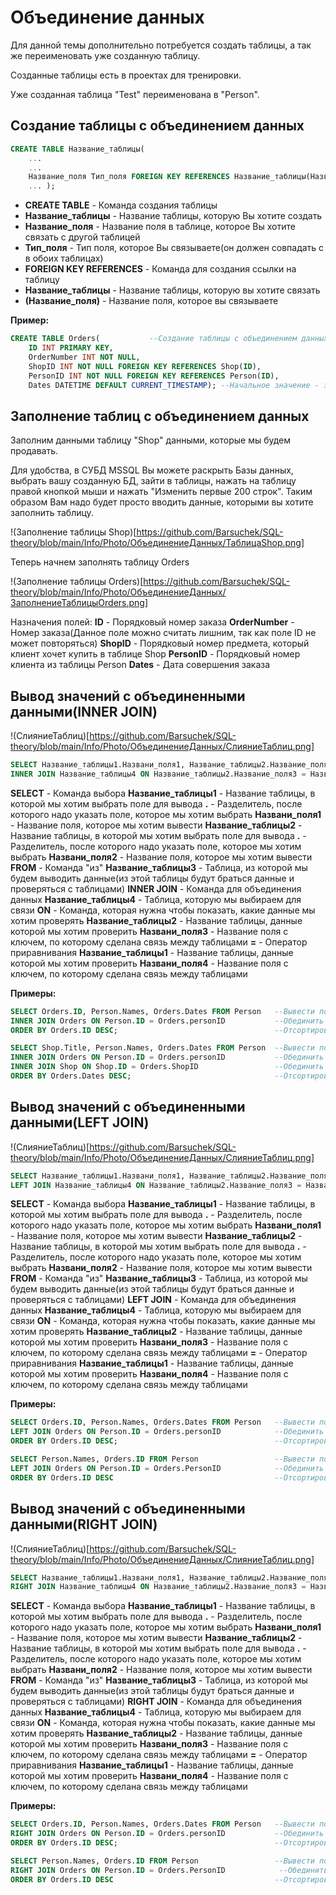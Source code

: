 # Объединение данных
Для данной темы дополнительно потребуется создать таблицы, а так же переименовать уже созданную таблицу.

Созданные таблицы есть в проектах для тренировки.

Уже созданная таблица "Test" переименована в "Person".

## Создание таблицы с объединением данных
```SQL
CREATE TABLE Название_таблицы(
	...
	...
	Название_поля Тип_поля FOREIGN KEY REFERENCES Название_таблицы(Название_поля),
	... );
```

* **CREATE TABLE** - Команда создания таблицы
* **Название_таблицы** - Название таблицы, которую Вы хотите создать
* **Название_поля** - Название поля в таблице, которое Вы хотите связать с другой таблицей
* **Тип_поля** - Тип поля, которое Вы связываете(он должен совпадать с в обоих таблицах)
* **FOREIGN KEY REFERENCES** - Команда для создания ссылки на таблицу
* **Название_таблицы** - Название таблицы, которую вы хотите связать
* **(Название_поля)** - Название поля, которое вы связываете

**Пример:**

```SQL
CREATE TABLE Orders(           --Создание таблицы с объединением данных
	ID INT PRIMARY KEY,
	OrderNumber INT NOT NULL,
	ShopID INT NOT NULL FOREIGN KEY REFERENCES Shop(ID),
	PersonID INT NOT NULL FOREIGN KEY REFERENCES Person(ID),
	Dates DATETIME DEFAULT CURRENT_TIMESTAMP); --Начальное значение - это текущая дата
```

## Заполнение таблиц с объединением данных
Заполним данными таблицу "Shop" данными, которые мы будем продавать.

Для удобства, в СУБД MSSQL Вы можете раскрыть Базы данных, выбрать вашу созданную БД, зайти в таблицы, нажать на таблицу правой кнопкой мыши и нажать "Изменить первые 200 строк". Таким образом Вам надо будет просто вводить данные, которыми вы хотите заполнить таблицу.

!(Заполнение таблицы Shop)[https://github.com/Barsuchek/SQL-theory/blob/main/Info/Photo/ОбъединениеДанных/ТаблицаShop.png]

Теперь начнем заполнять таблицу Orders

!(Заполнение таблицы Orders)[https://github.com/Barsuchek/SQL-theory/blob/main/Info/Photo/ОбъединениеДанных/ЗаполнениеТаблицыOrders.png]

Назначения полей:
**ID** - Порядковый номер заказа
**OrderNumber** - Номер заказа(Данное поле можно считать лишним, так как поле ID не может повторяться)
**ShopID** - Порядковый номер предмета, который клиент хочет купить в таблице Shop
**PersonID** - Порядковый номер клиента из таблицы Person
**Dates** - Дата совершения заказа

## Вывод значений с объединенными данными(INNER JOIN)
!(СлияниеТаблиц)[https://github.com/Barsuchek/SQL-theory/blob/main/Info/Photo/ОбъединениеДанных/СлияниеТаблиц.png]

```SQL
SELECT Название_таблицы1.Названи_поля1, Название_таблицы2.Название_поля2, ... FROM Название_таблицы3
INNER JOIN Название_таблицы4 ON Название_таблицы2.Название_поля3 = Название_таблицы1.Название_поля4;
```

**SELECT** - Команда выбора
**Название_таблицы1** - Название таблицы, в которой мы хотим выбрать поле для вывода
**.** - Разделитель, после которого надо указать поле, которое мы хотим выбрать
**Названи_поля1** - Название поля, которое мы хотим вывести
**Название_таблицы2** - Название таблицы, в которой мы хотим выбрать поле для вывода
**.** - Разделитель, после которого надо указать поле, которое мы хотим выбрать
**Названи_поля2** - Название поля, которое мы хотим вывести
**FROM** - Команда "из"
**Название_таблицы3** - Таблица, из которой мы будем выводить данные(из этой таблицы будут браться данные и проверяться с таблицами)
**INNER JOIN** - Команда для объединения данных
**Название_таблицы4** - Таблица, которую мы выбираем для связи
**ON** - Команда, которая нужна чтобы показать, какие данные мы хотим проверять
**Название_таблицы2** - Название таблицы, данные которой мы хотим проверить
**Названи_поля3** - Название поля с ключем, по которому сделана связь между таблицами
**=** - Оператор приравнивания
**Название_таблицы1** - Название таблицы, данные которой мы хотим проверить
**Названи_поля4** - Название поля с ключем, по которому сделана связь между таблицами

**Примеры:**

```SQL
SELECT Orders.ID, Person.Names, Orders.Dates FROM Person   --Вывести поле ID из таблицы Orders, поле Names из таблицы Person и поле Dates из таблицы Orders, выбирая данные для сравнения из таблицы Person
INNER JOIN Orders ON Person.ID = Orders.personID           --Обединить таблицу Person и Orders, вывести поля, где Person.ID = Orders.PersonID
ORDER BY Orders.ID DESC;                                   --Отсортировать выведенные данные в порядке убывания по полю ID в таблице Orders
```

```SQL
SELECT Shop.Title, Person.Names, Orders.Dates FROM Person  --Вывести поле Title из таблицы Shop, поле Names из таблицы Person и поле Dates из таблицы Orders, выбирая данные для сравнения из таблицы Person
INNER JOIN Orders ON Person.ID = Orders.personID           --Обединить таблицу Person и Orders, вывести поля, где Person.ID = Orders.PersonID
INNER JOIN Shop ON Shop.ID = Orders.ShopID                 --Обединить таблицу Person и Shop, вывести поля, где Shop.ID = Orders.ShopID
ORDER BY Orders.Dates DESC;                                --Отсортировать выведенные данные в порядке убывания по полю Dates в таблице Orders
```

## Вывод значений с объединенными данными(LEFT JOIN)
!(СлияниеТаблиц)[https://github.com/Barsuchek/SQL-theory/blob/main/Info/Photo/ОбъединениеДанных/СлияниеТаблиц.png]

```SQL
SELECT Название_таблицы1.Названи_поля1, Название_таблицы2.Название_поля2, ... FROM Название_таблицы3
LEFT JOIN Название_таблицы4 ON Название_таблицы2.Название_поля3 = Название_таблицы1.Название_поля4;
```

**SELECT** - Команда выбора
**Название_таблицы1** - Название таблицы, в которой мы хотим выбрать поле для вывода
**.** - Разделитель, после которого надо указать поле, которое мы хотим выбрать
**Названи_поля1** - Название поля, которое мы хотим вывести
**Название_таблицы2** - Название таблицы, в которой мы хотим выбрать поле для вывода
**.** - Разделитель, после которого надо указать поле, которое мы хотим выбрать
**Названи_поля2** - Название поля, которое мы хотим вывести
**FROM** - Команда "из"
**Название_таблицы3** - Таблица, из которой мы будем выводить данные(из этой таблицы будут браться данные и проверяться с таблицами)
**LEFT JOIN** - Команда для объединения данных
**Название_таблицы4** - Таблица, которую мы выбираем для связи
**ON** - Команда, которая нужна чтобы показать, какие данные мы хотим проверять
**Название_таблицы2** - Название таблицы, данные которой мы хотим проверить
**Названи_поля3** - Название поля с ключем, по которому сделана связь между таблицами
**=** - Оператор приравнивания
**Название_таблицы1** - Название таблицы, данные которой мы хотим проверить
**Названи_поля4** - Название поля с ключем, по которому сделана связь между таблицами

**Примеры:**

```SQL
SELECT Orders.ID, Person.Names, Orders.Dates FROM Person   --Вывести поле ID из таблицы Orders, поле Names из таблицы Person и поле Dates из таблицы Orders, выбирая данные для сравнения из таблицы Person
LEFT JOIN Orders ON Person.ID = Orders.personID            --Обединить таблицу Person и Orders, вывести поля, где Person.ID = Orders.PersonID
ORDER BY Orders.ID DESC;                                   --Отсортировать выведенные данные в порядке убывания по полю ID в таблице Orders
```

```SQL
SELECT Person.Names, Orders.ID FROM Person                 --Вывести поле Names из таблицы Person и поле ID из таблицы Orders, выбирая данные для сравнения из таблицы Person
LEFT JOIN Orders ON Person.ID = Orders.PersonID            --Обединить таблицу Person и Orders, вывести поля, где Person.ID = Orders.PersonID
ORDER BY Orders.ID DESC                                    --Отсортировать выведенные данные в порядке убывания по полю ID в таблице Orders
```

## Вывод значений с объединенными данными(RIGHT JOIN)
!(СлияниеТаблиц)[https://github.com/Barsuchek/SQL-theory/blob/main/Info/Photo/ОбъединениеДанных/СлияниеТаблиц.png]

```SQL
SELECT Название_таблицы1.Названи_поля1, Название_таблицы2.Название_поля2, ... FROM Название_таблицы3
RIGHT JOIN Название_таблицы4 ON Название_таблицы2.Название_поля3 = Название_таблицы1.Название_поля4;
```

**SELECT** - Команда выбора
**Название_таблицы1** - Название таблицы, в которой мы хотим выбрать поле для вывода
**.** - Разделитель, после которого надо указать поле, которое мы хотим выбрать
**Названи_поля1** - Название поля, которое мы хотим вывести
**Название_таблицы2** - Название таблицы, в которой мы хотим выбрать поле для вывода
**.** - Разделитель, после которого надо указать поле, которое мы хотим выбрать
**Названи_поля2** - Название поля, которое мы хотим вывести
**FROM** - Команда "из"
**Название_таблицы3** - Таблица, из которой мы будем выводить данные(из этой таблицы будут браться данные и проверяться с таблицами)
**RIGHT JOIN** - Команда для объединения данных
**Название_таблицы4** - Таблица, которую мы выбираем для связи
**ON** - Команда, которая нужна чтобы показать, какие данные мы хотим проверять
**Название_таблицы2** - Название таблицы, данные которой мы хотим проверить
**Названи_поля3** - Название поля с ключем, по которому сделана связь между таблицами
**=** - Оператор приравнивания
**Название_таблицы1** - Название таблицы, данные которой мы хотим проверить
**Названи_поля4** - Название поля с ключем, по которому сделана связь между таблицами

**Примеры:**

```SQL
SELECT Orders.ID, Person.Names, Orders.Dates FROM Person   --Вывести поле ID из таблицы Orders, поле Names из таблицы Person и поле Dates из таблицы Orders, выбирая данные для сравнения из таблицы Person
RIGHT JOIN Orders ON Person.ID = Orders.personID           --Обединить таблицу Person и Orders, вывести поля, где Person.ID = Orders.PersonID
ORDER BY Orders.ID DESC;                                   --Отсортировать выведенные данные в порядке убывания по полю ID в таблице Orders
```

```SQL
SELECT Person.Names, Orders.ID FROM Person                 --Вывести поле Names из таблицы Person и поле ID из таблицы Orders, выбирая данные для сравнения из таблицы Person
RIGHT JOIN Orders ON Person.ID = Orders.PersonID            --Обединить таблицу Person и Orders, вывести поля, где Person.ID = Orders.PersonID
ORDER BY Orders.ID DESC                                    --Отсортировать выведенные данные в порядке убывания по полю ID в таблице Orders
```